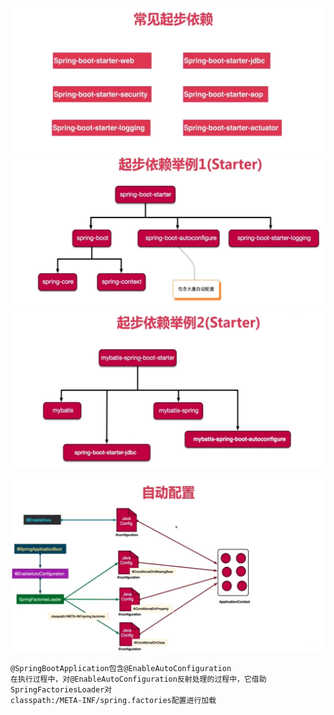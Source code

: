 ![常见起步依赖](image/常见起步依赖.jpg)
![起步依赖举例1](image/起步依赖举例1.jpg)
![起步依赖举例2](image/起步依赖举例2.jpg)

![自动配置](image/自动配置.jpg)
```
@SpringBootApplication包含@EnableAutoConfiguration
在执行过程中，对@EnableAutoConfiguration反射处理的过程中，它借助SpringFactoriesLoader对
classpath:/META-INF/spring.factories配置进行加载
```
